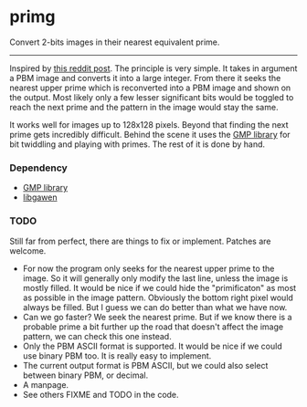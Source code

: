 # primg
Convert 2-bits images in their nearest equivalent prime.

---

Inspired by [this reddit post](https://www.reddit.com/r/math/comments/7qpfls/does_there_exist_a_prime_number_whose).
The principle is very simple. It takes in argument a PBM image and converts it
into a large integer. From there it seeks the nearest upper prime which is
reconverted into a PBM image and shown on the output. Most likely only a few
lesser significant bits would be toggled to reach the next prime and the
pattern in the image would stay the same.

It works well for images up to 128x128 pixels. Beyond that finding the next
prime gets incredibly difficult. Behind the scene it uses the [GMP library](https://gmplib.org)
for bit twiddling and playing with primes. The rest of it is done by hand.

### Dependency

  * [GMP library](https://gmplib.org)
  * [libgawen](https://github.com/gawen947/libgawen)

### TODO

Still far from perfect, there are things to fix or implement.
Patches are welcome.

  * For now the program only seeks for the nearest upper prime to the image.
    So it will generally only modify the last line, unless the image is mostly
    filled. It would be nice if we could hide the "primificaton" as most as
    possible in the image pattern. Obviously the bottom right pixel would always
    be filled. But I guess we can do better than what we have now.
  * Can we go faster? We seek the nearest prime. But if we know there is a
    probable prime a bit further up the road that doesn't affect the image pattern,
    we can check this one instead.
  * Only the PBM ASCII format is supported. It would be nice if we
    could use binary PBM too. It is really easy to implement.
  * The current output format is PBM ASCII, but we could also select between
    binary PBM, or decimal.
  * A manpage.
  * See others FIXME and TODO in the code.
